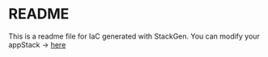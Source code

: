 # README
This is a readme file for IaC generated with StackGen.
You can modify your appStack -> [here](http://main.dev.stackgen.com/appstacks/e8c82ad8-8aa7-40b6-905b-d39aab5bf0c7)
